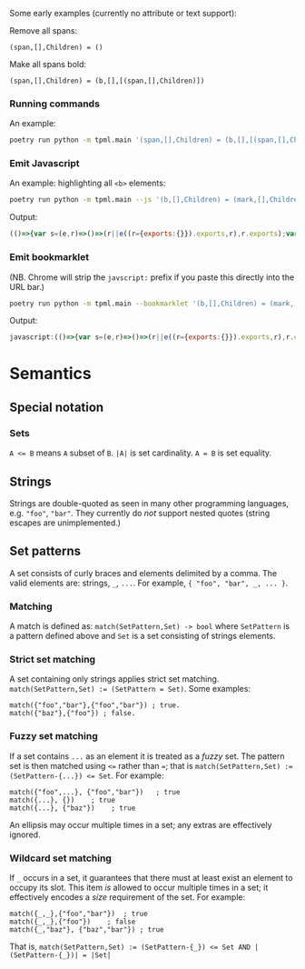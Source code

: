 
Some early examples (currently no attribute or text support):

Remove all spans:

```
(span,[],Children) = ()
```

Make all spans bold:

```
(span,[],Children) = (b,[],[(span,[],Children)])
```

### Running commands

An example:

```bash
poetry run python -m tpml.main '(span,[],Children) = (b,[],[(span,[],Children)])' --html tests/data/ask-hn-oct-24.html | tee /tmp/out.html
```

### Emit Javascript

An example: highlighting all `<b>` elements:

```bash
poetry run python -m tpml.main --js '(b,[],Children) = (mark,[],Children)'
```

Output:

```javascript
(()=>{var s=(e,r)=>()=>(r||e((r={exports:{}}).exports,r),r.exports);var u=s((C,g)=>{function o(e){return e[0]==e[0].toUpperCase()||e=="_"}function f(e){return e.children==null?[]:Array(...e.children).filter(r=>r.nodeType!=3)}function d(e,r){if(r.tag=="_"||r.tag==e.tagName.toLowerCase()){let i=f(e);if(r.children.length==0&&i.length==0||r.children.length==1&&o(r.children[0].tag))return!0;if(r.children.length>0&&e.children.length==r.children.length){for(let n=0;n<r.children.length;n++)if(d(e.children[n],r.children[n])==!1)return!1;return!0}}return!1}function h(e,r,i,n){console.assert(d(e,r));let l=r.tag;l=="_"&&(l=e.tag);let t=n.createElement(i.tag);for(let a of e.childNodes)t.appendChild(a);return[t,f(e)]}function c(e,r,i,n){let l=f(e);if(d(e,r)){let t;[t,l]=h(e,r,i,n),e.replaceWith(t)}for(let t of l)c(t,r,i,n)}g.exports={match:d,unify:h,unify_tree:c};c(window.document.documentElement,{tag:"b",attrs:[],children:[{tag:"Children",attrs:[],children:[]}]},{tag:"mark",attrs:[],children:[{tag:"Children",attrs:[],children:[]}]},window.document)});u();})();
```

### Emit bookmarklet

(NB. Chrome will strip the `javscript:` prefix if you paste this directly into the URL bar.)

```bash
poetry run python -m tpml.main --bookmarklet '(b,[],Children) = (mark,[],Children)'
```

Output:

```javascript
javascript:(()=>{var s=(e,r)=>()=>(r||e((r={exports:{}}).exports,r),r.exports);var u=s((C,g)=>{function o(e){return e[0]==e[0].toUpperCase()||e=="_"}function f(e){return e.children==null?[]:Array(...e.children).filter(r=>r.nodeType!=3)}function d(e,r){if(r.tag=="_"||r.tag==e.tagName.toLowerCase()){let i=f(e);if(r.children.length==0&&i.length==0||r.children.length==1&&o(r.children[0].tag))return!0;if(r.children.length>0&&e.children.length==r.children.length){for(let n=0;n<r.children.length;n++)if(d(e.children[n],r.children[n])==!1)return!1;return!0}}return!1}function h(e,r,i,n){console.assert(d(e,r));let l=r.tag;l=="_"&&(l=e.tag);let t=n.createElement(i.tag);for(let a of e.childNodes)t.appendChild(a);return[t,f(e)]}function c(e,r,i,n){let l=f(e);if(d(e,r)){let t;[t,l]=h(e,r,i,n),e.replaceWith(t)}for(let t of l)c(t,r,i,n)}g.exports={match:d,unify:h,unify_tree:c};c(window.document.documentElement,{tag:"b",attrs:[],children:[{tag:"Children",attrs:[],children:[]}]},{tag:"mark",attrs:[],children:[{tag:"Children",attrs:[],children:[]}]},window.document)});u();})();
```

# Semantics

## Special notation

### Sets

`A <= B` means `A` subset of `B`.
`|A|` is set cardinality.
`A = B` is set equality.

## Strings

Strings are double-quoted as seen in many other programming languages, e.g. `"foo"`, `"bar"`. They currently do _not_ support
nested quotes (string escapes are unimplemented.)

## Set patterns

A set consists of curly braces and elements delimited by a comma. The valid elements are: strings, `_`, `...`. For example, 
`{ "foo", "bar", _, ... }`.

### Matching

A match is defined as: `match(SetPattern,Set) -> bool` where `SetPattern` is a pattern defined above and `Set` is a set consisting of strings elements.

### Strict set matching

A set containing only strings applies strict set matching. `match(SetPattern,Set) := (SetPattern = Set)`.
Some examples:

```
match({"foo","bar"},{"foo","bar"}) ; true.
match({"baz"},{"foo"}) ; false.
```

### Fuzzy set matching

If a set contains `...` as an element it is treated as a _fuzzy_ set. The pattern set is then matched using `<=` rather than `=`; 
that is `match(SetPattern,Set) := (SetPattern-{...}) <= Set`. For example:

```
match({"foo",...}, {"foo","bar"})   ; true
match({...}, {})    ; true
match({...}, {"baz"})    ; true
```

An ellipsis may occur multiple times in a set; any extras are effectively ignored.

### Wildcard set matching

If `_` occurs in a set, it guarantees that there must at least exist an element to occupy its slot.
This item _is_ allowed to occur multiple times in a set; it effectively encodes a _size_ requirement of
the set. For example:

```
match({_,_},{"foo","bar"})  ; true
match({_,_},{"foo"})    ; false
match({_,"baz"}, {"baz","bar"}) ; true
```

That is, `match(SetPattern,Set) := (SetPattern-{_}) <= Set AND |(SetPattern-{_})| = |Set|`